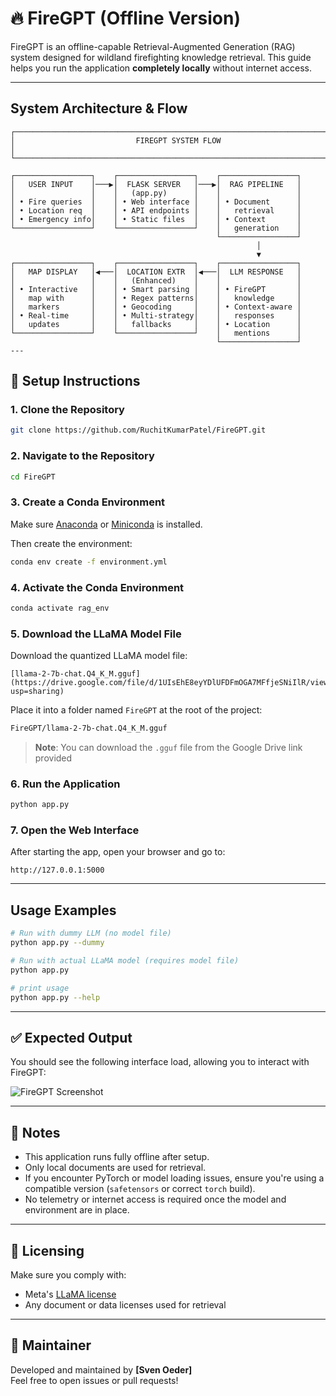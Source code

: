 # 🔥 FireGPT (Offline Version)

FireGPT is an offline-capable Retrieval-Augmented Generation (RAG) system designed for wildland firefighting knowledge retrieval. This guide helps you run the application **completely locally** without internet access.

---

## System Architecture & Flow

```
┌─────────────────────────────────────────────────────────────────────────────┐
│                           FIREGPT SYSTEM FLOW                               │
└─────────────────────────────────────────────────────────────────────────────┘

┌─────────────────┐    ┌─────────────────┐    ┌─────────────────┐
│   USER INPUT    │───▶│  FLASK SERVER   │───▶│  RAG PIPELINE   │
│                 │    │   (app.py)      │    │                 │
│ • Fire queries  │    │ • Web interface │    │ • Document      │
│ • Location req  │    │ • API endpoints │    │   retrieval     │
│ • Emergency info│    │ • Static files  │    │ • Context       │
└─────────────────┘    └─────────────────┘    │   generation    │
                                              └─────────────────┘
                                                       │
                                                       ▼
┌─────────────────┐    ┌─────────────────┐    ┌─────────────────┐
│   MAP DISPLAY   │◀───│  LOCATION EXTR  │◀───│  LLM RESPONSE   │
│                 │    │   (Enhanced)    │    │                 │
│ • Interactive   │    │ • Smart parsing │    │ • FireGPT       │
│   map with      │    │ • Regex patterns│    │   knowledge     │
│   markers       │    │ • Geocoding     │    │ • Context-aware │
│ • Real-time     │    │ • Multi-strategy│    │   responses     │
│   updates       │    │   fallbacks     │    │ • Location      │
└─────────────────┘    └─────────────────┘    │   mentions      │
                                              └─────────────────┘
---
```
## 🚀 Setup Instructions

### 1. Clone the Repository

```bash
git clone https://github.com/RuchitKumarPatel/FireGPT.git
```

### 2. Navigate to the Repository

```bash
cd FireGPT
```

### 3. Create a Conda Environment

Make sure [Anaconda](https://www.anaconda.com/products/distribution) or [Miniconda](https://docs.conda.io/en/latest/miniconda.html) is installed.

Then create the environment:

```bash
conda env create -f environment.yml
```

### 4. Activate the Conda Environment

```bash
conda activate rag_env
```

### 5. Download the LLaMA Model File

Download the quantized LLaMA model file:

```
[llama-2-7b-chat.Q4_K_M.gguf] (https://drive.google.com/file/d/1UIsEhE8eyYDlUFDFmOGA7MFfjeSNiIlR/view?usp=sharing)
```

Place it into a folder named `FireGPT` at the root of the project:

```bash
FireGPT/llama-2-7b-chat.Q4_K_M.gguf
```

> **Note**: You can download the `.gguf` file from the Google Drive link provided

### 6. Run the Application

```bash
python app.py
```

### 7. Open the Web Interface

After starting the app, open your browser and go to:

```
http://127.0.0.1:5000
```

---

## Usage Examples

```bash
# Run with dummy LLM (no model file)
python app.py --dummy

# Run with actual LLaMA model (requires model file)
python app.py

# print usage
python app.py --help
```
---

## ✅ Expected Output

You should see the following interface load, allowing you to interact with FireGPT:

![FireGPT Screenshot](https://github.com/user-attachments/assets/1e2cc631-a5c5-41ae-9836-c6116bf8339c)

---

## 📝 Notes

- This application runs fully offline after setup.
- Only local documents are used for retrieval.
- If you encounter PyTorch or model loading issues, ensure you're using a compatible version (`safetensors` or correct `torch` build).
- No telemetry or internet access is required once the model and environment are in place.

---

## 🔐 Licensing

Make sure you comply with:

- Meta's [LLaMA license](https://ai.meta.com/resources/models-and-libraries/llama-downloads/)
- Any document or data licenses used for retrieval

---

## 👷 Maintainer

Developed and maintained by **[Sven Oeder]**  
Feel free to open issues or pull requests!

